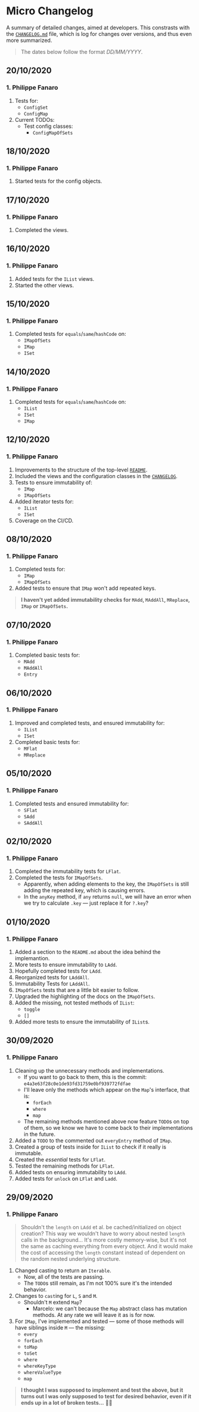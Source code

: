 # Micro Changelog

A summary of detailed changes, aimed at developers. This constrasts with the [`CHANGELOG.md`][changelog] file, which is log for changes over versions, and thus even more summarized.

> The dates below follow the format *DD/MM/YYYY*.


[changelog]: ../CHANGELOG.md

## 20/10/2020

### 1. Philippe Fanaro

1. Tests for:
    - `ConfigSet`
    - `ConfigMap`
1. Current TODOs:
    - Test config classes:
        - `ConfigMapOfSets`

## 18/10/2020

### 1. Philippe Fanaro

1. Started tests for the config objects.

## 17/10/2020

### 1. Philippe Fanaro

1. Completed the views.

## 16/10/2020

### 1. Philippe Fanaro

1. Added tests for the `IList` views.
1. Started the other views.

## 15/10/2020

### 1. Philippe Fanaro

1. Completed tests for `equals`/`same`/`hashCode` on:
    - `IMapOfSets`
    - `IMap`
    - `ISet`

## 14/10/2020

### 1. Philippe Fanaro

1. Completed tests for `equals`/`same`/`hashCode` on:
    - `IList`
    - `ISet`
    - `IMap`

## 12/10/2020

### 1. Philippe Fanaro

1. Improvements to the structure of the top-level [`README`][readme].
1. Included the views and the configuration classes in the [`CHANGELOG`][changelog].
1. Tests to ensure immutability of:
    - `IMap`
    - `IMapOfSets`
1. Added iterator tests for:
    - `IList`
    - `ISet`
1. Coverage on the CI/CD.


[readme]: ../README.md

## 08/10/2020

### 1. Philippe Fanaro

1. Completed tests for:
    - `IMap`
    - `IMapOfSets`
1. Added tests to ensure that `IMap` won't add repeated keys.

> **I haven't yet added immutability checks for `MAdd`, `MAddAll`, `MReplace`, `IMap` or `IMapOfSets`.**

## 07/10/2020

### 1. Philippe Fanaro

1. Completed basic tests for:
    - `MAdd`
    - `MAddAll`
    - `Entry`

## 06/10/2020

### 1. Philippe Fanaro

1. Improved and completed tests, and ensured immutability for:
    - `IList`
    - `ISet`
1. Completed basic tests for: 
    - `MFlat`
    - `MReplace`

## 05/10/2020

### 1. Philippe Fanaro

1. Completed tests and ensured immutability for:
    - `SFlat`
    - `SAdd`
    - `SAddAll`

## 02/10/2020

### 1. Philippe Fanaro

1. Completed the immutability tests for `LFlat`.
1. Completed the tests for `IMapOfSets`.
    - Apparently, when adding elements to the key, the `IMapOfSets` is still adding the repeated key, which is causing errors.
    - In the `anyKey` method, if `any` returns `null`, we will have an error when we try to calculate `.key` &mdash; just replace it for `?.key`?

## 01/10/2020

### 1. Philippe Fanaro

1. Added a section to the `README.md` about the idea behind the implemantion.
1. More tests to ensure immutability to `LAdd`.
1. Hopefully completed tests for `LAdd`.
1. Reorganized tests for `LAddAll`.
1. Immutability Tests for `LAddAll`.
1. `IMapOfSets` tests that are a little bit easier to follow.
1. Upgraded the highlighting of the docs on the `IMapOfSets`.
1. Added the missing, not tested methods of `IList`:
    - `toggle`
    - `[]`
1. Added more tests to ensure the immutability of `IList`s.

## 30/09/2020

### 1. Philippe Fanaro

1. Cleaning up the unnecessary methods and implementations.
    - If you want to go back to them, this is the commit: `e4a3e63f28c0e1de93fd31759e0bf939772fdfae`
    - I'll leave only the methods which appear on the `Map`'s interface, that is:
        - `forEach`
        - `where`
        - `map`
    - The remaining methods mentioned above now feature `TODO`s on top of them, so we know we have to come back to their implementations in the future.
1. Added a `TODO` to the commented out `everyEntry` method of `IMap`.
1. Created a group of tests inside for `IList` to check if it really is immutable.
1. Created the *essential* tests for `LFlat`.
1. Tested the remaining methods for `LFlat`.
1. Added tests on ensuring immutability to `LAdd`.
1. Added tests for `unlock` on `LFlat` and `Ladd`.

## 29/09/2020

### 1. Philippe Fanaro

> Shouldn't the `length` on `LAdd` et al. be cached/initialized on object creation? This way we wouldn't have to worry about nested `length` calls in the background... It's more costly memory-wise, but it's not the same as caching everything from every object. And it would make the cost of accessing the `length` constant instead of dependent on the random nested underlying structure.

1. Changed casting to return an `Iterable`.
    - Now, all of the tests are passing.
    - The `TODO`s still remain, as I'm not 100% sure it's the intended behavior.
1. Changes to `cast`ing for `L`, `S` and `M`.
    - Shouldn't `M` extend `Map`?
        - Marcelo: we can't because the `Map` abstract class has mutation methods. At any rate we will leave it as is for now.
1. For `IMap`, I've implemented and tested &mdash; some of those methods will have siblings inside `M` &mdash; the missing:
    - `every`
    - `forEach`
    - `toMap`
    - `toSet`
    - `where`
    - `whereKeyType`
    - `whereValueType`
    - `map`

> **I thought I was supposed to implement and test the above, but it turns out I was only supposed to test for desired behavior, even if it ends up in a lot of broken tests...** 🤦‍♂️